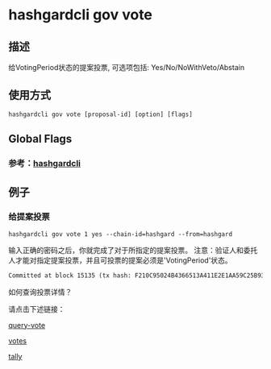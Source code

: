 # hashgardcli gov vote

## 描述

给VotingPeriod状态的提案投票, 可选项包括: Yes/No/NoWithVeto/Abstain

## 使用方式

```
hashgardcli gov vote [proposal-id] [option] [flags]
```

## Global Flags

 ### 参考：[hashgardcli](../README.md)
 
## 例子

### 给提案投票

```shell
hashgardcli gov vote 1 yes --chain-id=hashgard --from=hashgard
```

输入正确的密码之后，你就完成了对于所指定的提案投票。
注意：验证人和委托人才能对指定提案投票，并且可投票的提案必须是'VotingPeriod'状态。

```txt
Committed at block 15135 (tx hash: F210C95024B4366513A411E2E1AA59C25B93CAB637B109293EC8EE2999E45D6C, response: {Code:0 Data:[] Log:Msg 0:  Info: GasWanted:200000 GasUsed:11404 Tags:[{Key:[97 99 116 105 111 110] Value:[118 111 116 101] XXX_NoUnkeyedLiteral:{} XXX_unrecognized:[] XXX_sizecache:0} {Key:[118 111 116 101 114] Value:[103 97 114 100 49 109 51 109 52 108 54 103 53 55 55 52 113 101 53 106 106 56 99 119 108 121 97 115 117 101 50 50 121 104 51 50 106 102 52 119 119 101 116] XXX_NoUnkeyedLiteral:{} XXX_unrecognized:[] XXX_sizecache:0} {Key:[112 114 111 112 111 115 97 108 45 105 100] Value:[1] XXX_NoUnkeyedLiteral:{} XXX_unrecognized:[] XXX_sizecache:0}] Codespace: XXX_NoUnkeyedLiteral:{} XXX_unrecognized:[] XXX_sizecache:0})

```

如何查询投票详情？

请点击下述链接：

[query-vote](query-vote.md)

[votes](votes.md)

[tally](tally.md)
